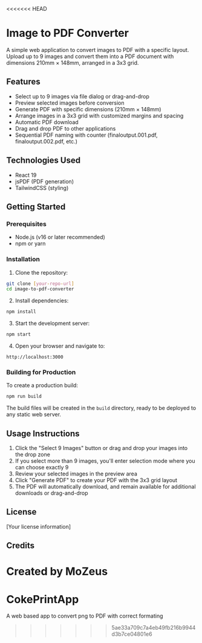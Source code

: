 <<<<<<< HEAD
# Image to PDF Converter

A simple web application to convert images to PDF with a specific layout. Upload up to 9 images and convert them into a PDF document with dimensions 210mm × 148mm, arranged in a 3x3 grid.

## Features

- Select up to 9 images via file dialog or drag-and-drop
- Preview selected images before conversion
- Generate PDF with specific dimensions (210mm × 148mm)
- Arrange images in a 3x3 grid with customized margins and spacing
- Automatic PDF download
- Drag and drop PDF to other applications
- Sequential PDF naming with counter (finaloutput.001.pdf, finaloutput.002.pdf, etc.)

## Technologies Used

- React 19
- jsPDF (PDF generation)
- TailwindCSS (styling)

## Getting Started

### Prerequisites

- Node.js (v16 or later recommended)
- npm or yarn

### Installation

1. Clone the repository:
```bash
git clone [your-repo-url]
cd image-to-pdf-converter
```

2. Install dependencies:
```bash
npm install
```

3. Start the development server:
```bash
npm start
```

4. Open your browser and navigate to:
```
http://localhost:3000
```

### Building for Production

To create a production build:

```bash
npm run build
```

The build files will be created in the `build` directory, ready to be deployed to any static web server.

## Usage Instructions

1. Click the "Select 9 Images" button or drag and drop your images into the drop zone
2. If you select more than 9 images, you'll enter selection mode where you can choose exactly 9 
3. Review your selected images in the preview area
4. Click "Generate PDF" to create your PDF with the 3x3 grid layout
5. The PDF will automatically download, and remain available for additional downloads or drag-and-drop

## License

[Your license information]

## Credits

Created by MoZeus
=======
# CokePrintApp
A web based app to convert png to PDF with correct formating
>>>>>>> 5ae33a709c7a4eb49fb216b9944d3b7ce04801e6

